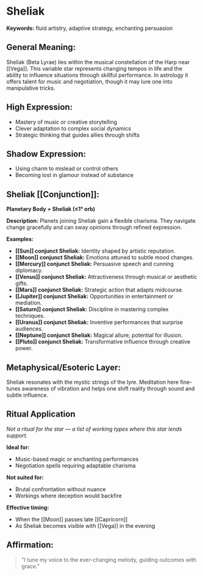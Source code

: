 # Sheliak


**Keywords:** fluid artistry, adaptive strategy, enchanting persuasion

## General Meaning:
Sheliak (Beta Lyrae) lies within the musical constellation of the Harp near [[Vega]]. This variable star represents changing tempos in life and the ability to influence situations through skillful performance. In astrology it offers talent for music and negotiation, though it may lure one into manipulative tricks.

## High Expression:
- Mastery of music or creative storytelling
- Clever adaptation to complex social dynamics
- Strategic thinking that guides allies through shifts

## Shadow Expression:
- Using charm to mislead or control others
- Becoming lost in glamour instead of substance

## Sheliak [[Conjunction]]:

**Planetary Body + Sheliak (≤1° orb)**

**Description:**
Planets joining Sheliak gain a flexible charisma. They navigate change gracefully and can sway opinions through refined expression.

**Examples:**
- **[[Sun]] conjunct Sheliak:** Identity shaped by artistic reputation.
- **[[Moon]] conjunct Sheliak:** Emotions attuned to subtle mood changes.
- **[[Mercury]] conjunct Sheliak:** Persuasive speech and cunning diplomacy.
- **[[Venus]] conjunct Sheliak:** Attractiveness through musical or aesthetic gifts.
- **[[Mars]] conjunct Sheliak:** Strategic action that adapts midcourse.
- **[[Jupiter]] conjunct Sheliak:** Opportunities in entertainment or mediation.
- **[[Saturn]] conjunct Sheliak:** Discipline in mastering complex techniques.
- **[[Uranus]] conjunct Sheliak:** Inventive performances that surprise audiences.
- **[[Neptune]] conjunct Sheliak:** Magical allure; potential for illusion.
- **[[Pluto]] conjunct Sheliak:** Transformative influence through creative power.

## Metaphysical/Esoteric Layer:
Sheliak resonates with the mystic strings of the lyre. Meditation here fine-tunes awareness of vibration and helps one shift reality through sound and subtle influence.

## Ritual Application
*Not a ritual for the star — a list of working types where this star lends support.*

**Ideal for:**
- Music-based magic or enchanting performances
- Negotiation spells requiring adaptable charisma

**Not suited for:**
- Brutal confrontation without nuance
- Workings where deception would backfire

**Effective timing:**
- When the [[Moon]] passes late [[Capricorn]]
- As Sheliak becomes visible with [[Vega]] in the evening

## Affirmation:

> "I tune my voice to the ever-changing melody, guiding outcomes with grace."

